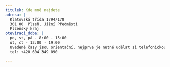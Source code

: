 ```yaml
---
titulek: Kde mně najdete
adresa: |-
  Klatovská třída 1794/178
  301 00  Plzeň, Jižní Předměstí
  Plzeňský kraj
oteviraci_doba: |
  po, st, pá - 8:00 - 15:00
  út, čt - 13:00 - 19:00
  Uvedené časy jsou orientační, nejprve je nutné udělat si telefonickou rezervaci termínu
  tel: +420 604 349 090

---
```

